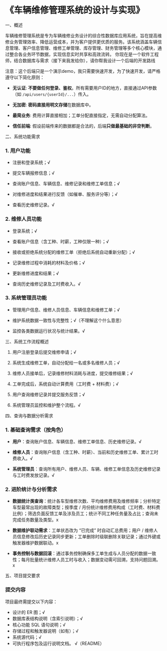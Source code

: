 # 《车辆维修管理系统的设计与实现》



一、概述



车辆维修管理系统是专为车辆维修业务设计的综合性数据库应用系统，旨在提高维修业务管理效率、降低运营成本，并为客户提供更优质的服务。该系统涵盖车辆信息管理、客户信息管理、维修工单管理、库存管理、财务管理等多个核心模块，通过整合各业务环节数据，实现信息实时共享和高效流转。
你现在是一个软件工程师，结合数据库与需求（接下来我发给你），请你帮我设计一个后端的开发路线

注意：这个后端只是一个演示demo，我只需要快速开发，为了快速开发，请严格遵守以下简化原则：

- **无认证**: **不要做任何登录、鉴权**。所有需要用户ID的地方，直接通过API参数（如 `/api/users/{userId}/...`）传入。

- **无加密**: **密码直接用明文存储**在数据库中。

- **最简业务**: 费用计算直接相加；工单分配直接指定，无需自动分配算法。

- **信任前端**: 假设前端传来的数据都是合法的，后端**只做最基础的非空判断**。



二、系统功能需求



### 1. 用户功能&#xA;



*   注册和登录系统；√


*   提交车辆报修信息；√


*   查询账户信息、车辆信息、维修记录和维修工单信息；√


*   对维修进度和结果进行反馈（如催单、服务评分等）；√


*   查看历史维修记录。√


### 2. 维修人员功能&#xA;



*   登录系统；√


*   查看账户信息（含工种、时薪，工种仅限一种）；√


*   接收或拒绝系统分配的维修工单（拒绝后系统自动重新分配）；√


*   记录维修过程中消耗的材料及价格；√


*   更新维修进度和结果；√


*   查询历史维修记录及工时费收入。√


### 3. 系统管理员功能&#xA;



*   管理用户信息、维修人员信息、车辆信息和维修工单；√


*   维护系统数据一致性与完整性；√（不理解这个什么意思）


*   监控各类数据运行状况与统计结果。√


三、系统工作流程概述




1.  用户注册登录后提交维修申请；√


2.  系统生成维修工单，自动分配给一名或多名维修人员；√


3.  维修人员接单后，记录维修材料消耗与进度，提交维修结果；√


4.  工单完成后，系统自动计算费用（工时费 + 材料费）；√


5.  用户查询维修记录并提交服务反馈；√


6.  系统管理员监控和维护整个流程。√


四、查询与数据分析需求



### 1. 基础查询需求（按角色）&#xA;



*   **用户**：查询账户信息、车辆信息、维修工单信息、历史维修记录。√


*   **维修人员**：查询账户信息（含工种、时薪）、当前和历史维修工单、累计工时费收入。√


*   **系统管理员**：查询所有用户、维修人员、车辆、维修工单信息及历史维修记录与工时费发放记录。√


### 2. 进阶统计与分析需求&#xA;



*   **数据统计类查询**：统计各车型维修次数、平均维修费用及维修频率；分析特定车型最常出现的故障类型；按季度 / 月份统计维修费用构成（工时费、材料费比例）；筛选负面反馈工单及涉及员工；统计不同工种任务量及占比；查询未完成任务数量及类型。x


*   **数据维护联动需求**：工单状态改为 “已完成” 时自动汇总费用；用户 / 维修人员信息修改后历史记录同步更新；工单删除时级联删除关联记录；通过外键或触发器维护数据联动。x


*   **事务控制与数据回滚**：通过事务控制确保多工单生成与人员分配的数据一致性；每月批量统计维修人员工时与收入；数据变动需可回溯，支持问题回溯。x

五、项目提交要求

### 提交内容

项目最终需提交以下内容：

* 设计的 ER 图；√
* 数据库表结构说明（含索引说明）；√
* 核心功能 SQL 语句说明；√
* 存储过程和触发器说明（如有）；√
* 系统源代码；√
* 可执行程序包及运行说明文档。 √（README）
